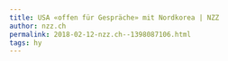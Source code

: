 ```yaml
---
title: USA «offen für Gespräche» mit Nordkorea | NZZ
author: nzz.ch
permalink: 2018-02-12-nzz.ch--1398087106.html
tags: hy
---
```


